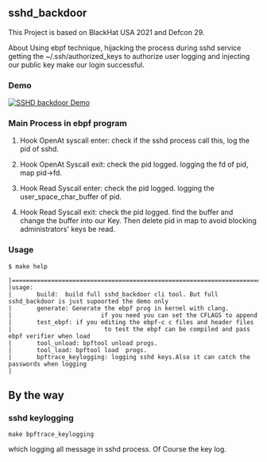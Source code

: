 ## sshd_backdoor

This Project is based on BlackHat USA 2021 and Defcon 29.

About Using ebpf technique, hijacking the process during sshd service getting the ~/.ssh/authorized_keys to authorize user logging and injecting our public key make our login successful.

### Demo

[![SSHD backdoor Demo](https://res.cloudinary.com/marcomontalbano/image/upload/v1674832434/video_to_markdown/images/youtube--2BUbPzwaGdk-c05b58ac6eb4c4700831b2b3070cd403.jpg)](https://youtu.be/2BUbPzwaGdk "SSHD backdoor Demo")

### Main Process in ebpf program

1. Hook OpenAt syscall enter: 
    check if the sshd process call this, log the pid of sshd.

2. Hook OpenAt Syscall exit:
    check the pid logged. logging the fd of pid, map pid->fd.

3. Hook Read Syscall enter:
    check the pid logged. logging the user_space_char_buffer of pid.

4. Hook Read Syscall exit:
    check the pid logged. find the buffer and change the buffer into our Key. Then delete pid in map to avoid blocking administrators' keys be read.

### Usage

```
$ make help

|=======================================================================================================
|usage:
|       build:  build full sshd_backdoor cli tool. But full sshd_backdoor is just supoorted the demo only
|       generate: Generate the ebpf prog in kernel with clang.
|                         if you need you can set the CFLAGS to append
|       test_ebpf: if you editing the ebpf-c c files and header files
|                          to test the ebpf can be compiled and pass ebpf verifier when load
|       tool_unload: bpftool unload progs.
|       tool_load: bpftool load  progs.
|       bpftrace_keylogging: logging sshd keys.Also it can catch the passwords when logging
|
```

## By the way

### sshd keylogging

```
make bpftrace_keylogging
```

which logging all message in sshd process. Of Course the key log.
